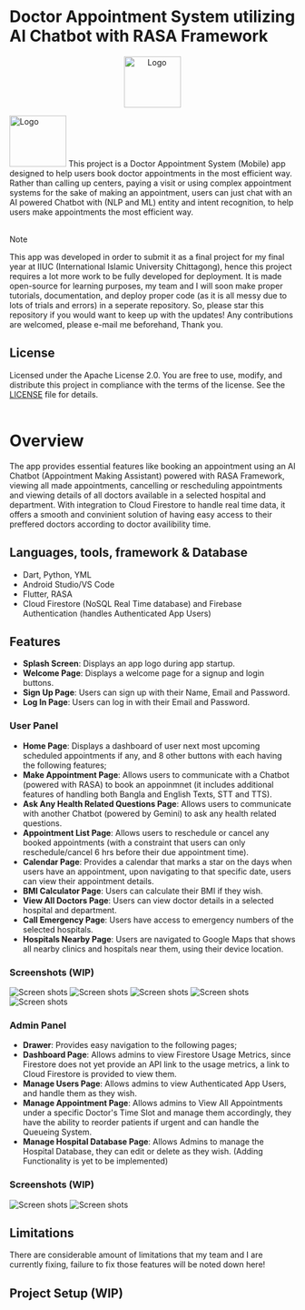 # Doctor Appointment System utilizing AI Chatbot with RASA Framework
<p align="center">
<img src="assets/images/icon.png" alt="Logo" width="100" height="90">
</p>
<img src="assets/images/ai-chatbot-rasa.png" alt="Logo" width="100" height="90">
This project is a Doctor Appointment System (Mobile) app designed to help users book doctor appointments in the most efficient way. Rather than calling up centers, paying a visit or using complex appointment systems for the sake of making an appointment, users can just chat with an AI powered Chatbot with (NLP and ML) entity and intent recognition, to help users make appointments the most efficient way.

<br />
<br />

> [!NOTE]
> This app was developed in order to submit it as a final project for my final year at IIUC (International Islamic University Chittagong), hence this project requires a lot more work to be fully developed for deployment. It is made open-source for learning purposes, my team and I will soon make proper tutorials, documentation, and deploy proper code (as it is all messy due to lots of trials and errors) in a seperate repository. So, please star this repository if you would want to keep up with the updates! Any contributions are welcomed, please e-mail me beforehand, Thank you.

## License
Licensed under the Apache License 2.0. You are free to use, modify, and distribute this project in compliance with the terms of the license. See the [LICENSE](LICENSE) file for details.
<br />
<br />


# Overview
The app provides essential features like booking an appointment using an AI Chatbot (Appointment Making Assistant) powered with RASA Framework, viewing all made appointments, cancelling or rescheduling appointments and viewing details of all doctors available in a selected hospital and department. With integration to Cloud Firestore to handle real time data, it offers a smooth and convinient solution of having easy access to their preffered doctors according to doctor availibility time.


## Languages, tools, framework & Database
- Dart, Python, YML
- Android Studio/VS Code
- Flutter, RASA
- Cloud Firestore (NoSQL Real Time database) and Firebase Authentication (handles Authenticated App Users)
  
## Features
- **Splash Screen**: Displays an app logo during app startup.
- **Welcome Page**: Displays a welcome page for a signup and login buttons.
- **Sign Up Page**: Users can sign up with their Name, Email and Password.
- **Log In Page**: Users can log in with their Email and Password.

### User Panel
- **Home Page**: Displays a dashboard of user next most upcoming scheduled appointments if any, and 8 other buttons with each having the following features;
- **Make Appointment Page**: Allows users to communicate with a Chatbot (powered with RASA) to book an appoinmnet (it includes additional features of handling both Bangla and English Texts, STT and TTS).
- **Ask Any Health Related Questions Page**: Allows users to communicate with another Chatbot (powered by Gemini) to ask any health related questions.
- **Appointment List Page**: Allows users to reschedule or cancel any booked appointments (with a constraint that users can only reschedule/cancel 6 hrs before their due appointment time).
- **Calendar Page**: Provides a calendar that marks a star on the days when users have an appointment, upon navigating to that specific date, users can view their appointment details.
- **BMI Calculator Page**: Users can calculate their BMI if they wish.
- **View All Doctors Page**: Users can view doctor details in a selected hospital and department.
- **Call Emergency Page**: Users have access to emergency numbers of the selected hospitals.
- **Hospitals Nearby Page**: Users are navigated to Google Maps that shows all nearby clinics and hospitals near them, using their device location.

### Screenshots (WIP)

![Screen shots](assets/images/ss1.png)
![Screen shots](assets/images/ss2.png)
![Screen shots](assets/images/ss3.png)
![Screen shots](assets/images/ss4.png)
![Screen shots](assets/images/ss5.png)


### Admin Panel
- **Drawer**: Provides easy navigation to the following pages;
- **Dashboard Page**: Allows admins to view Firestore Usage Metrics, since Firestore does not yet provide an API link to the usage metrics, a link to Cloud Firestore is provided to view them.
- **Manage Users Page**: Allows admins to view Authenticated App Users, and handle them as they wish.
- **Manage Appointment Page**: Allows admins to View All Appointments under a specific Doctor's Time Slot and manage them accordingly, they have the ability to reorder patients if urgent and can handle the Queueing System.
- **Manage Hospital Database Page**: Allows Admins to manage the Hospital Database, they can edit or delete as they wish. (Adding Functionality is yet to be implemented)

### Screenshots (WIP)

![Screen shots](assets/images/ss6.png)
![Screen shots](assets/images/ss7.png)


## Limitations
There are considerable amount of limitations that my team and I are currently fixing, failure to fix those features will be noted down here!

## Project Setup (WIP)
<!--
Follow the steps below to set up and run this project locally:

### Prerequisites

- [Flutter](https://flutter.dev/docs/get-started/install) (version 2.0 or higher)
- [Dart](https://dart.dev/get-dart)
- A suitable IDE (e.g., [VS Code](https://code.visualstudio.com/) or [Android Studio](https://developer.android.com/studio))

### Dependencies
*dependencies*
-  provider - A state management solution for managing and listening to app state changes.
-  pie_chart - A widget library for creating visually appealing pie charts.
-  intl - Provides internationalization and localization utilities, including date and number formatting.
-  shared_preferences - Stores simple key-value pairs locally on the device for persistent user settings.
-  hive - A lightweight and fast NoSQL database for local data storage.
-  hive_flutter - Hive integration with Flutter for seamless database usage.
-  device_preview - Enables testing and previewing the app on different devices and screen sizes.
-  fl_chart - A chart library for creating beautiful and customizable charts, such as line and bar graphs.


*dev_dependencies:*
-  hive_generator - Generates Hive type adapters for custom objects automatically.
-  build_runner -  A code generation tool used to generate files, such as Hive type adapters, at build time.

### Clone the Repository

```bash
git clone https://github.com/afia45/expense_tracker_app_local_db.git
cd expense_tracker_app_local_db
flutter pub get
flutter run
```

## 🔗 Screen Recordings

- [App Screen Recording](https://drive.google.com/file/d/11rtwWQE3fnGO07l7elz-ZVp94QnLo840/view?usp=sharing)

## 🔗 Presentation Slide
- [Presentation Slide](asset/Pouch_Planner.pdf)
-->
